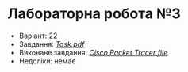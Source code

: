 # Лабораторна робота №3

- Варіант: 22
- Завдання: [*Task.pdf*](./Task.pdf)
- Виконане завдання: [*Cisco Packet Tracer file*](./Lab3.pkt)
- Недоліки: немає